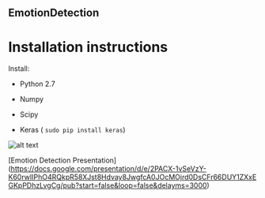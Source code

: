 ## EmotionDetection
# Installation instructions

Install: 
* Python 2.7
* Numpy

* Scipy
* Keras ( ``` sudo pip install keras ```)

![alt text](http://i.imgur.com/YuDlT5b.png)

[Emotion Detection Presentation] (https://docs.google.com/presentation/d/e/2PACX-1vSeVzY-K60rwIIPhO4RQkpR58XJst8Hdvay8JwgfcA0JOcMOjrd0DsCFr66DUY1ZXxEGKpPDhzLvgCg/pub?start=false&loop=false&delayms=3000)
